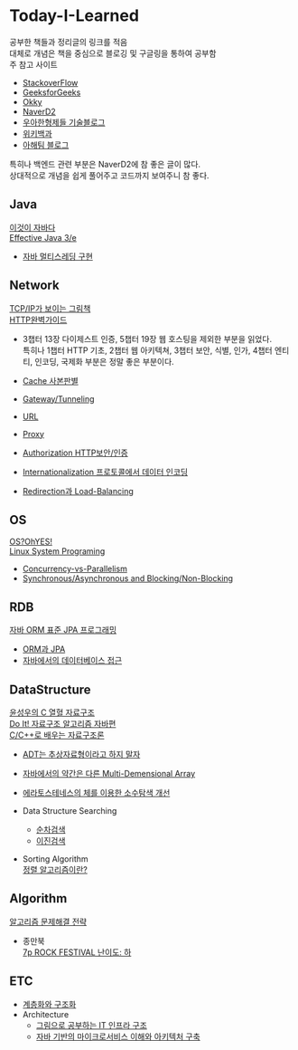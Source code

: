 # Today-I-Learned  
공부한 책들과 정리글의 링크를 적음  
대체로 개념은 책을 중심으로 블로깅 및 구글링을 통하여 공부함  
주 참고 사이트
  - [StackoverFlow](https://www.stackoverflow.com/)  
  - [GeeksforGeeks](https://www.geeksforgeeks.org/)  
  - [Okky](https://www.okky.kr/)  
  - [NaverD2](https://www.d2.naver.com/)  
  - [우아한형제들 기술블로그](https://woowabros.github.io/)  
  - [위키백과](https://www.wikipedia.org/)  
  - [아해팀 블로그](https://devahea.github.io/)  
  
특히나 백엔드 관련 부분은 NaverD2에 참 좋은 글이 많다.  
상대적으로 개념을 쉽게 풀어주고 코드까지 보여주니 참 좋다.

## Java  
[이것이 자바다](http://www.yes24.com/Product/Goods/15651484?scode=032&OzSrank=1)  
[Effective Java 3/e](http://www.yes24.com/Product/Goods/65551284?Acode=101)  
- [자바 멀티스레딩 구현](https://github.com/Agugu95/Today-I-Learned/blob/master/Java/Multi-Threading.md)  

## Network  
[TCP/IP가 보이는 그림책](http://www.yes24.com/Product/Goods/73020774?Acode=101)    
[HTTP완벽가이드](http://www.yes24.com/Product/Goods/15381085?Acode=101)
- 3챕터 13장 다이제스트 인증, 5챕터 19장 웹 호스팅을 제외한 부분을 읽었다.  
특히나 1챕터 HTTP 기초, 2챕터 웹 아키텍쳐, 3챕터 보안, 식별, 인가, 4챕터 엔티티, 인코딩, 국제화 부분은 정말 좋은 부분이다.  

- [Cache 사본판별](https://github.com/Agugu95/Today-I-Learned/blob/master/Network/Caching.md)  
- [Gateway/Tunneling](https://github.com/Agugu95/Today-I-Learned/blob/master/Network/Gateway.md)  
- [URL](https://github.com/Agugu95/Today-I-Learned/blob/master/Network/URL.md)  
- [Proxy](https://github.com/Agugu95/Today-I-Learned/tree/master/Network/Proxy.md)  
- [Authorization HTTP보안/인증](https://github.com/Agugu95/Today-I-Learned/tree/master/Network/Authorization.md)  
- [Internationalization 프로토콜에서 데이터 인코딩](https://github.com/Agugu95/Today-I-Learned/tree/master/Network/Internationalization.md)  
- [Redirection과 Load-Balancing](https://github.com/Agugu95/Today-I-Learned/blob/master/Network/Redirection-and-LoadBalancing.md)  

## OS  
[OS?OhYES!](http://www.yes24.com/Product/Goods/3696547?Acode=101)  
[Linux System Programing](http://www.yes24.com/Product/Goods/15581782?Acode=101)  

- [Concurrency-vs-Parallelism](https://github.com/Agugu95/Today-I-Learned/blob/master/OS/Concurrence-vs-Parallel.md)  
- [Synchronous/Asynchronous and Blocking/Non-Blocking](https://github.com/Agugu95/Today-I-Learned/blob/master/OS/SyncAndAsync.md)  
## RDB  
[자바 ORM 표준 JPA 프로그래밍](http://www.yes24.com/Product/Goods/64988508?Acode=101)  

- [ORM과 JPA]()  
- [자바에서의 데이터베이스 접근]()  

## DataStructure  
[윤성우의 C 열혈 자료구조](http://www.yes24.com/Product/Goods/6214396?Acode=101)  
[Do It! 자료구조 알고리즘 자바편](http://www.yes24.com/Product/Goods/60547893?Acode=101
)  
[C/C++로 배우는 자료구조론](http://www.yes24.com/Product/Goods/1402199?scode=032&OzSrank=5)  

- [ADT는 추상자료형이라고 하지 말자](https://github.com/Agugu95/Today-I-Learned/blob/master/DataStructure/ADT.md)  
- [자바에서의 약간은 다른 Multi-Demensional Array](https://github.com/Agugu95/Today-I-Learned/blob/master/DataStructure/Multi-Dementinal-Array.md)  
- [에라토스테네스의 체를 이용한 소수탐색 개선](https://github.com/Agugu95/Today-I-Learned/blob/master/DataStructure/소수탐색개선.md)  

- Data Structure Searching  
  - [순차검색](https://github.com/Agugu95/Today-I-Learned/blob/master/DataStructure/Searcing/Sequential-Search.md)    
  - [이진검색](https://github.com/Agugu95/Today-I-Learned/blob/master/DataStructure/Searchig/Binary-Search.md)  
  
- Sorting Algorithm  
[정렬 알고리즘이란?](https://github.com/Agugu95/Today-I-Learned/blob/master/DataStructure/Sort/SortingAlgorithm.md)  

## Algorithm  
[알고리즘 문제해결 전략](http://www.yes24.com/Product/Goods/8006522?Acode=101)

- 종만북  
[7p ROCK FESTIVAL 난이도: 하](https://github.com/Agugu95/Today-I-Learned/blob/master/Algorithm/%EC%A2%85%EB%A7%8C%EB%B6%81/FESTIVAL.md)  

## ETC  
- [계층화와 구조화](https://github.com/Agugu95/Today-I-Learned/blob/master/ETC/StructuredAndLayering.md)  
- Architecture
  - [그림으로 공부하는 IT 인프라 구조](http://www.yes24.com/Product/Goods/19041948?Acode=101)  
  - [자바 기반의 마이크로서비스 이해와 아키텍처 구축](http://www.yes24.com/Product/Goods/64988508?Acode=101)  
